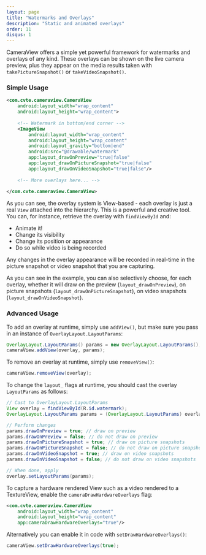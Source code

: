 ```yaml
---
layout: page
title: "Watermarks and Overlays"
description: "Static and animated overlays"
order: 11
disqus: 1
---
```


CameraView offers a simple yet powerful framework for watermarks and overlays of any kind.
These overlays can be shown on the live camera preview, plus they appear on the media results
taken with `takePictureSnapshot()` or `takeVideoSnapshot()`.

### Simple Usage

```xml
<com.cvte.cameraview.CameraView
    android:layout_width="wrap_content"
    android:layout_height="wrap_content">
    
    <!-- Watermark in bottom/end corner -->
    <ImageView
        android:layout_width="wrap_content"
        android:layout_height="wrap_content"
        android:layout_gravity="bottom|end"
        android:src="@drawable/watermark"
        app:layout_drawOnPreview="true|false"
        app:layout_drawOnPictureSnapshot="true|false"
        app:layout_drawOnVideoSnapshot="true|false"/>
        
    <!-- More overlays here... -->
        
</com.cvte.cameraview.CameraView>
```

As you can see, the overlay system is View-based - each overlay is just a real `View` attached
into the hierarchy. This is a powerful and creative tool. You can, for instance, retrieve the
overlay with `findViewById` and:

- Animate it!
- Change its visibility
- Change its position or appearance
- Do so while video is being recorded

Any changes in the overlay appearance will be recorded in real-time in the picture snapshot
or video snapshot that you are capturing.
 
As you can see in the example, you can also selectively choose, for each overlay, whether it
will draw on the preview (`layout_drawOnPreview`), on picture snapshots (`layout_drawOnPictureSnapshot`), 
on video snapshots (`layout_drawOnVideoSnapshot`).
 
### Advanced Usage

To add an overlay at runtime, simply use `addView()`, but make sure you pass in an instance of
`OverlayLayout.LayoutParams`:

```java
OverlayLayout.LayoutParams() params = new OverlayLayout.LayoutParams();
cameraView.addView(overlay, params);
```

To remove an overlay at runtime, simply use `removeView()`:

```java
cameraView.removeView(overlay);
```

To change the `layout_` flags at runtime, you should cast the overlay `LayoutParams` as follows:

```java
// Cast to OverlayLayout.LayoutParams
View overlay = findViewById(R.id.watermark);
OverlayLayout.LayoutParams params = (OverlayLayout.LayoutParams) overlay.getLayoutParams();

// Perform changes
params.drawOnPreview = true; // draw on preview
params.drawOnPreview = false; // do not draw on preview
params.drawOnPictureSnapshot = true; // draw on picture snapshots
params.drawOnPictureSnapshot = false; // do not draw on picture snapshots
params.drawOnVideoSnapshot = true; // draw on video snapshots
params.drawOnVideoSnapshot = false; // do not draw on video snapshots

// When done, apply
overlay.setLayoutParams(params);
```

To capture a hardware rendered View such as a video rendered to a TextureView, enable the
`cameraDrawHardwareOverlays` flag:

```xml
<com.cvte.cameraview.CameraView
    android:layout_width="wrap_content"
    android:layout_height="wrap_content"
    app:cameraDrawHardwareOverlays="true"/>
```

Alternatively you can enable it in code with `setDrawHardwareOverlays()`:

```java
cameraView.setDrawHardwareOverlays(true);
```